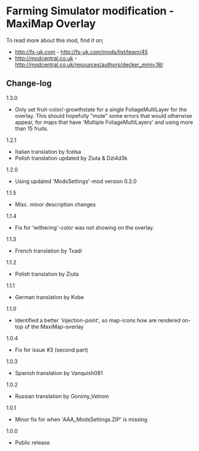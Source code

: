# Farming Simulator modification - MaxiMap Overlay

To read more about this mod, find it on;
- http://fs-uk.com - http://fs-uk.com/mods/list/team/45
- http://modcentral.co.uk - http://modcentral.co.uk/resources/authors/decker_mmiv.18/

## Change-log

1.3.0
- Only set fruit-color/-growthstate for a single FoliageMultiLayer for the overlay.
  This should hopefully "mute" some errors that would otherwise appear, for maps that have 'Multiple FoliageMultiLayers' and using more than 15 fruits.

1.2.1
- Italian translation by fcelsa
- Polish translation updated by Ziuta & Dzi4d3k

1.2.0
- Using updated 'ModsSettings'-mod version 0.2.0

1.1.5
- Misc. minor description changes

1.1.4
- Fix for 'withering'-color was not showing on the overlay.

1.1.3
- French translation by Txadi

1.1.2
- Polish translation by Ziuta

1.1.1
- German translation by Kobe

1.1.0
- Identified a better 'injection-point', so map-icons how are rendered on-top of the MaxiMap-overlay

1.0.4
- Fix for issue #3 (second part)

1.0.3
- Spanish translation by Vanquish081

1.0.2
- Russian translation by Gonimy_Vetrom

1.0.1
- Minor fix for when 'AAA_ModsSettings.ZIP' is missing

1.0.0
- Public release
